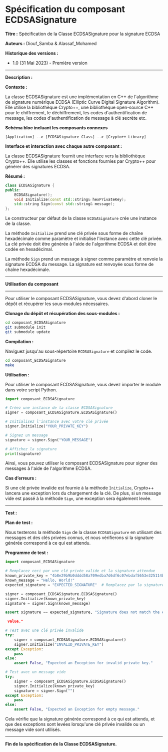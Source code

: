 # Spécification du composant ECDSASignature


**Titre :** Spécification de la Classe ECDSASignature pour la signature ECDSA

**Auteurs :** Diouf_Samba & Alassaf_Mohamed

**Historique des versions :**

- 1.0 (31 Mai 2023) - Première version

---

**Description :**

**Contexte :**

La classe ECDSASignature est une implémentation en C++ de l'algorithme de signature numérique ECDSA (Elliptic Curve Digital Signature Algorithm). Elle utilise la bibliothèque Crypto++, une bibliothèque open-source C++ pour le chiffrement, le déchiffrement, les codes d'authentification de message, les codes d'authentification de message à clé secrète etc.

**Schéma bloc incluant les composants connexes**

```
[Application] --> [ECDSASignature Class] --> [Crypto++ Library]
```

**Interface et interaction avec chaque autre composant :**

La classe ECDSASignature fournit une interface vers la bibliothèque Crypto++. Elle utilise les classes et fonctions fournies par Crypto++ pour générer des signatures ECDSA.

**Résumé :**

```cpp
class ECDSASignature {
public:
    ECDSASignature();
    void Initialize(const std::string& hexPrivateKey);
    std::string Sign(const std::string& message);
};
```

Le constructeur par défaut de la classe `ECDSASignature` crée une instance de la classe.

La méthode `Initialize` prend une clé privée sous forme de chaîne hexadécimale comme paramètre et initialise l'instance avec cette clé privée. La clé privée doit être générée à l'aide de l'algorithme ECDSA et doit être codée en hexadécimal.

La méthode `Sign` prend un message à signer comme paramètre et renvoie la signature ECDSA du message. La signature est renvoyée sous forme de chaîne hexadécimale.

---

**Utilisation du composant**

---

Pour utiliser le composant ECDSASignature, vous devez d'abord cloner le dépôt et récupérer les sous-modules nécessaires.

**Clonage du dépôt et récupération des sous-modules :**

```bash
cd composant_ECDSASignature 
git submodule init
git submodule update
```

**Compilation :**

Naviguez jusqu'au sous-répertoire `ECDSASignature` et compilez le code.

```bash
cd composant_ECDSASignature 
make
```

**Utilisation :**

Pour utiliser le composant ECDSASignature, vous devez importer le module dans votre script Python.

```python
import composant_ECDSASignature

# Créez une instance de la classe ECDSASignature
signer = composant_ECDSASignature.ECDSASignature()

# Initialisez l'instance avec votre clé privée
signer.Initialize("YOUR_PRIVATE_KEY")

# Signez un message
signature = signer.Sign("YOUR_MESSAGE")

# Affichez la signature
print(signature)
```
Ainsi, vous pouvez utiliser le composant ECDSASignature pour signer des messages à l'aide de l'algorithme ECDSA.



**Cas d’erreurs :**

Si une clé privée invalide est fournie à la méthode `Initialize`, Crypto++ lancera une exception lors du chargement de la clé. De plus, si un message vide est passé à la méthode `Sign`, une exception sera également levée.

---

**Test :**

**Plan de test :**

Nous testerons la méthode `Sign` de la classe `ECDSASignature` en utilisant des messages et des clés privées connus, et nous vérifierons si la signature générée correspond à ce qui est attendu.

**Programme de test :**

```python
import composant_ECDSASignature

# Remplacez ceci par une clé privée valide et la signature attendue
known_private_key = "4b8e29b9b0dddd58a709edba7d6df6c07ebdaf5653e325114bc5318c238f87f0"
known_message = "Hello, World!"
expected_signature = "EXPECTED_SIGNATURE"  # Remplacez par la signature attendue

signer = composant_ECDSASignature.ECDSASignature()
signer.Initialize(known_private_key)
signature = signer.Sign(known_message)

assert signature == expected_signature, "Signature does not match the expected

 value."

# Test avec une clé privée invalide
try:
    signer = composant_ECDSASignature.ECDSASignature()
    signer.Initialize("INVALID_PRIVATE_KEY")
except Exception:
    pass
else:
    assert False, "Expected an Exception for invalid private key."

# Test avec un message vide
try:
    signer = composant_ECDSASignature.ECDSASignature()
    signer.Initialize(known_private_key)
    signature = signer.Sign("")
except Exception:
    pass
else:
    assert False, "Expected an Exception for empty message."
```

Cela vérifie que la signature générée correspond à ce qui est attendu, et que des exceptions sont levées lorsqu'une clé privée invalide ou un message vide sont utilisés.

---

**Fin de la spécification de la Classe ECDSASignature.**
